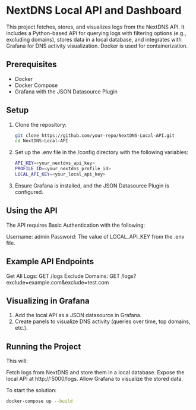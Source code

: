 # NextDNS Local API and Dashboard


This project fetches, stores, and visualizes logs from the NextDNS API. It includes a Python-based API for querying logs with filtering options (e.g., excluding domains), stores data in a local database, and integrates with Grafana for DNS activity visualization. Docker is used for containerization.



## Prerequisites

- Docker
- Docker Compose
- Grafana with the JSON Datasource Plugin


## Setup

1. Clone the repository:

   ```bash
   git clone https://github.com/your-repo/NextDNS-Local-API.git
   cd NextDNS-Local-API

2. Set up the .env file in the /config directory with the following variables:

   ```bash
   API_KEY=<your_nextdns_api_key>
   PROFILE_ID=<your_nextdns_profile_id>
   LOCAL_API_KEY=<your_local_api_key>

3. Ensure Grafana is installed, and the JSON Datasource Plugin is configured.


##  Using the API
The API requires Basic Authentication with the following:

Username: admin
Password: The value of LOCAL_API_KEY from the .env file.

## Example API Endpoints
Get All Logs: GET /logs
Exclude Domains: GET /logs?exclude=example.com&exclude=test.com

## Visualizing in Grafana
1. Add the local API as a JSON datasource in Grafana.
2. Create panels to visualize DNS activity (queries over time, top domains, etc.).


## Running the Project
This will:

Fetch logs from NextDNS and store them in a local database.
Expose the local API at http://<host>:5000/logs.
Allow Grafana to visualize the stored data.

To start the solution:

```bash
docker-compose up --build